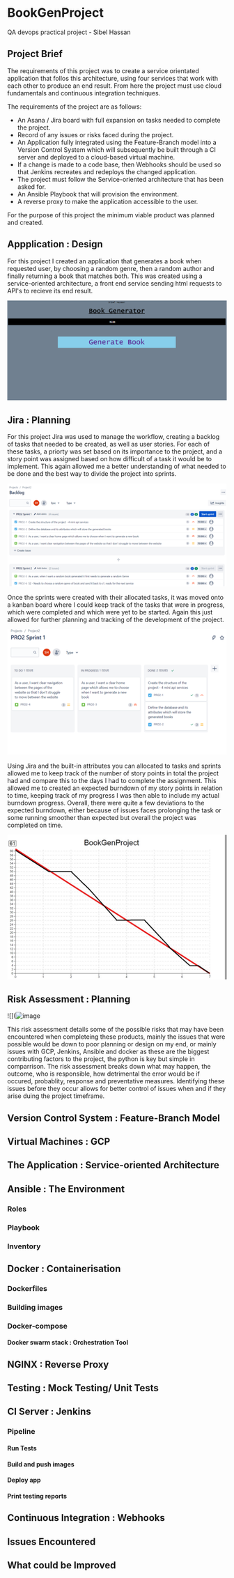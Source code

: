 # BookGenProject
QA devops practical project - Sibel Hassan

## Project Brief
The requirements of this project was to create a service orientated application
that follos this architecture, using four services that work with each other
to produce an end result. From here the project must use cloud fundamentals and 
continuous integration techniques. 

The requirements of the project are as follows:

* An Asana / Jira board with full expansion on tasks needed to complete the project.
* Record of any issues or risks faced during the project.
* An Application fully integrated using the Feature-Branch model into a Version Control System which will subsequently be built through a CI server and deployed to a cloud-based virtual machine.
* If a change is made to a code base, then Webhooks should be used so that Jenkins recreates and redeploys the changed application.
* The project must follow the Service-oriented architecture that has been asked for.
* An Ansible Playbook that will provision the environment.
* A reverse proxy to make the application accessible to the user.

For the purpose of this project the minimum viable product was planned and created.

## Appplication : Design 

For this project I created an application that generates a book when requested user, by choosing a random genre, then a random author and finally returning a book that matches both. This was created using a service-oriented architecture, a front end service sending html requests to API's to recieve its end result.

![](https://raw.githubusercontent.com/Sibel97/BookGenProject/main/Read-me%20images/Book-Gen.png)

## Jira : Planning 
For this project Jira was used to manage the workflow, creating a backlog of tasks that needed to be created, as well as user stories. For each of these tasks, a priorty was set based on its importance to the project, and a story point was assigned based on how difficult of a task it would be to implement. This again allowed me a better understanding of what needed to be done and the best way to divide the project into sprints. 

![](https://raw.githubusercontent.com/Sibel97/BookGenProject/main/Read-me%20images/Jira%20backlog%2C%20sprints.png)

Once the sprints were created with their allocated tasks, it was moved onto a kanban board where I could keep track of the tasks that were in progress, which were completed and which were yet to be started. Again this just allowed for further planning and tracking of the development of the project. 

![](https://raw.githubusercontent.com/Sibel97/BookGenProject/main/Read-me%20images/Sprint%20example.png)

Using Jira and the built-in attributes you can allocated to tasks and sprints allowed me to keep track of the number of story points in total the project had and compare this to the days I had to complete the assignment. This allowed me to created an expected burndown of my story points in relation to time, keeping track of my progress I was then able to include my actual burndown progress. Overall, there were quite a few deviations to the expected burndown, either because of issues faces prolonging the task or some running smoother than expected but overall the project was completed on time. 

![](https://raw.githubusercontent.com/Sibel97/BookGenProject/main/Read-me%20images/burndown.jpg)


## Risk Assessment : Planning 

![](![image](https://user-images.githubusercontent.com/45011190/189105781-2782050d-88ba-40c8-8772-4d68c3579c4d.png)

This risk assessment details some of the possible risks that may have been encountered when completeing these products, mainly the issues that were possible would be down to poor planning or design on my end, or mainly issues with GCP, Jenkins, Ansible and docker as these are the biggest contributing factors to the project, the python is key but simple in comparrison. The risk assessment breaks down what may happen, the outcome, who is responsible, how detrimental the error would be if occured, probablity, response and preventative measures. Identifying these issues before they occur allows for better control of issues when and if they arise duing the project timeframe. 

## Version Control System : Feature-Branch Model 

## Virtual Machines : GCP

## The Application : Service-oriented Architecture 

## Ansible : The Environment 

### Roles 
### Playbook
### Inventory 

## Docker : Containerisation

### Dockerfiles 
### Building images
### Docker-compose
#### Docker swarm stack : Orchestration Tool

## NGINX : Reverse Proxy

## Testing : Mock Testing/ Unit Tests

## CI Server : Jenkins 

### Pipeline

#### Run Tests
#### Build and push images 
#### Deploy app
#### Print testing reports 

## Continuous Integration : Webhooks

## Issues Encountered 

## What could be Improved 





